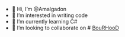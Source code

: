 - 👋 Hi, I’m @Amalgadon
- 👀 I’m interested in writing code
- 🌱 I’m currently learning C#
- 💞️ I’m looking to collaborate on # [BouRHooD](https://github.com/BouRHooD)
